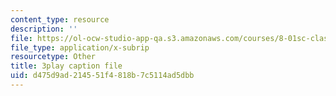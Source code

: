 ```yaml
---
content_type: resource
description: ''
file: https://ol-ocw-studio-app-qa.s3.amazonaws.com/courses/8-01sc-classical-mechanics-fall-2016/d475d9ad214551f4818b7c5114ad5dbb_r2Qb0vsxa8Y.vtt
file_type: application/x-subrip
resourcetype: Other
title: 3play caption file
uid: d475d9ad-2145-51f4-818b-7c5114ad5dbb
---
```

